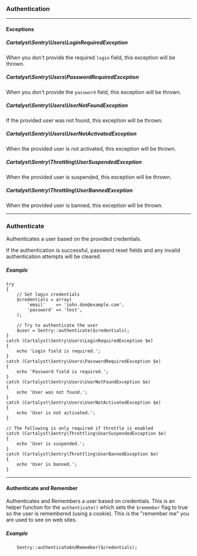 ### Authentication

----------

#### Exceptions

##### Cartalyst\Sentry\Users\LoginRequiredException

When you don't provide the required `login` field, this exception will be thrown.

##### Cartalyst\Sentry\Users\PasswordRequiredException

When you don't provide the `password` field, this exception will be thrown.

##### Cartalyst\Sentry\Users\UserNotFoundException

If the provided user was not found, this exception will be thrown.

##### Cartalyst\Sentry\Users\UserNotActivatedException

When the provided user is not activated, this exception will be thrown.

##### Cartalyst\Sentry\Throttling\UserSuspendedException

When the provided user is suspended, this exception will be thrown.

##### Cartalyst\Sentry\Throttling\UserBannedException

When the provided user is banned, this exception will be thrown.

----------

### Authenticate

Authenticates a user based on the provided credentials.

If the authentication is successful, password reset fields and any invalid
authentication attempts will be cleared.

##### Example

	try
	{
		// Set login credentials
		$credentials = array(
			'email'    => 'john.doe@example.com',
			'password' => 'test',
		);

		// Try to authenticate the user
		$user = Sentry::authenticate($credentials);
	}
	catch (Cartalyst\Sentry\Users\LoginRequiredException $e)
	{
		echo 'Login field is required.';
	}
	catch (Cartalyst\Sentry\Users\PasswordRequiredException $e)
	{
		echo 'Password field is required.';
	}
	catch (Cartalyst\Sentry\Users\UserNotFoundException $e)
	{
		echo 'User was not found.';
	}
	catch (Cartalyst\Sentry\Users\UserNotActivatedException $e)
	{
		echo 'User is not activated.';
	}

	// The following is only required if throttle is enabled
	catch (Cartalyst\Sentry\Throttling\UserSuspendedException $e)
	{
		echo 'User is suspended.';
	}
	catch (Cartalyst\Sentry\Throttling\UserBannedException $e)
	{
		echo 'User is banned.';
	}

----------

#### Authenticate and Remember

Authenticates and Remembers a user based on credentials. This is an helper
function for the `authenticate()` which sets the `$remember` flag to true so
the user is remembered (using a cookie). This is the "remember me" you are
used to see on web sites.

##### Example

		Sentry::authenticateAndRemember($credentials);
